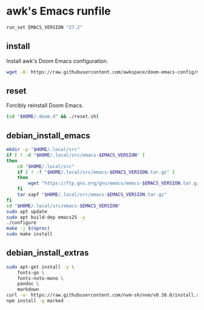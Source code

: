 # awk's Emacs runfile

```sh
run_set EMACS_VERSION "27.2"
```

## install

Install awk's Doom Emacs configuration.
```sh
wget -O- https://raw.githubusercontent.com/awkspace/doom-emacs-config/master/setup.sh | bash
```

## reset

Forcibly reinstall Doom Emacs.
```sh
(cd "$HOME/.doom.d" && ./reset.sh)
```

## debian_install_emacs
```sh
mkdir -p "$HOME/.local/src"
if [ ! -d "$HOME/.local/src/emacs-$EMACS_VERSION" ]
then
    cd "$HOME/.local/src"
    if [ ! -f "$HOME/.local/src/emacs-$EMACS_VERSION.tar.gz" ]
    then
        wget "https://ftp.gnu.org/gnu/emacs/emacs-$EMACS_VERSION.tar.gz"
    fi
    tar xapf "$HOME/.local/src/emacs-$EMACS_VERSION.tar.gz"
fi
cd "$HOME/.local/src/emacs-$EMACS_VERSION"
sudo apt update
sudo apt build-dep emacs25 -y
./configure
make -j $(nproc)
sudo make install
```

## debian_install_extras

```sh
sudo apt-get install -y \
    fonts-go \
    fonts-noto-mono \
    pandoc \
    markdown
curl -o- https://raw.githubusercontent.com/nvm-sh/nvm/v0.38.0/install.sh | bash
npm install -g marked
```
